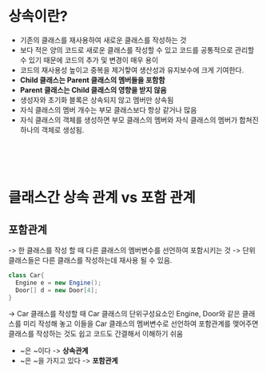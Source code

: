 # 상속이란?
- 기존의 클래스를 재사용하여 새로운 클래스를 작성하는 것
- 보다 적은 양의 코드로 새로운 클래스를 작성할 수 있고 코드를 공통적으로 관리할 수 있기 때문에 코드의 추가 및 
  변경이 매우 용이
- 코드의 재사용성 높이고 중복을 제거핳여 생산성과 유지보수에 크게 기여한다.
- **Child 클래스는 Parent 클래스의 멤버들을 포함함**
- **Parent 클래스는 Child 클래스의 영향을 받지 않음**
- 생성자와 초기화 블록은 상속되지 않고 멤버만 상속됨
- 자식 클래스의 멤버 개수는 부모 클래스보다 항상 같거나 많음
- 자식 클래스의 객체를 생성하면 부모 클래스의 멤버와 자식 클래스의 멤버가 합쳐진 하나의 객체로 생성됨.

<br/><br/><br>

# 클래스간 상속 관계 vs 포함 관계
## 포함관계
-> 한 클래스를 작성 할 때 다른 클래스의 멤버변수를 선언하여 포함시키는 것
-> 단위 클래스들은 다른 클래스를 작성하는데 재사용 될 수 있음.

```java
class Car{
  Engine e = new Engine();
  Door[] d = new Door[4];
}
```
-> Car 클래스를 작성할 때 Car 클래스의 단위구성요소인 Engine, Door와 같은 클래스를 미리 작성해 놓고 
이들을 Car 클래스의 멤버변수로 선언하여 포함관계를 맺어주면 클래스를 작성하는 것도 쉽고 코드도 간결해서
이해하기 쉬움

* ~은 ~이다 -> **상속관계**
* ~은 ~을 가지고 있다 -> **포함관계**

  
